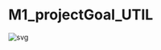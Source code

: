 # M1_projectGoal_UTIL
![svg](https://user-images.githubusercontent.com/46950972/153590674-45f16e63-142a-4793-8a98-269dc9ff1fed.svg)


